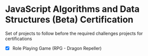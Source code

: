 # JavaScript Algorithms and Data Structures (Beta) Certification

 Set of projects to follow before the required challenges projects for
 certifications

 - [x] Role Playing Game (RPG - Dragon Repeller)
